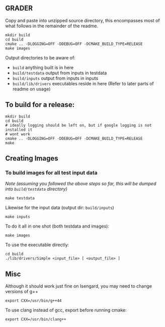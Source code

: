 GRADER
-------
Copy and paste into unzipped source directory, this encompasses most of what
follows in the remainder of the readme.
```
mkdir build
cd build
cmake .. -DLOGGING=OFF -DDEBUG=OFF -DCMAKE_BUILD_TYPE=RELEASE
make images
```

Output directories to be aware of:
- `build` anything built is in here
- `build/testdata` output from inputs in testdata
- `build/inputs` output from inputs in inputs
- `build/lib/drivers` executables reside in here (Refer to later parts of readme
on usage)


To build for a release:
-------------

```
mkdir build
cd build
# ideally logging should be left on, but if google logging is not installed it
# wont work
cmake .. -DLOGGING=OFF -DDEBUG=OFF -DCMAKE_BUILD_TYPE=RELEASE
make
```

Creating Images
------------

### To build images for all test input data
*Note (assuming you followed the above steps so far, this will be dumped into
`build/testdata` directory)*

```
make testdata
```

Likewise for the input data (output dir: `build/inputs`)
```
make inputs
```

To do it all in one shot (both testdata and images):
```
make images
```

To use the executable directly:

```
cd build
./lib/drivers/Simple <input_file> [ <output_file> ]
```

Misc
------

Although it should work just fine on Isengard, you may need to change versions
of g++
```
export CXX=/usr/bin/g++44
```

To use clang instead of gcc, export before running cmake:

```
export CXX=/usr/bin/clang++
```
